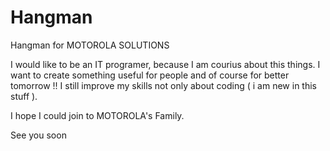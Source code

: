 # Hangman
Hangman for MOTOROLA SOLUTIONS

I would like to be an IT programer, because I am courius about this things. I want to create something useful for people and of course for better tomorrow !! 
I still improve my skills not only about coding ( i am new in this stuff ).

I hope I could join to MOTOROLA's Family.

See you soon
